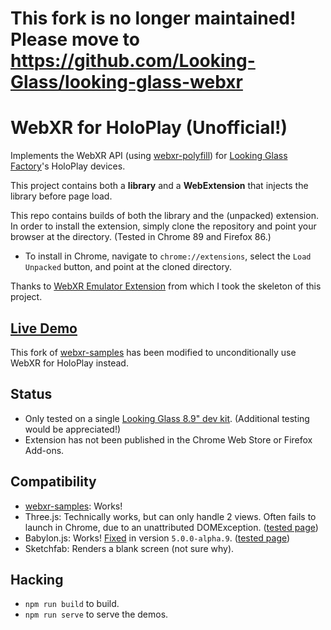 # **This fork is no longer maintained!** Please move to https://github.com/Looking-Glass/looking-glass-webxr

# WebXR for HoloPlay (Unofficial!)

Implements the WebXR API (using [webxr-polyfill](https://github.com/immersive-web/webxr-polyfill))
for [Looking Glass Factory](https://lookingglassfactory.com/)'s HoloPlay devices.

This project contains both a **library** and a **WebExtension** that injects the library before page load.

This repo contains builds of both the library and the (unpacked) extension.
In order to install the extension, simply clone the repository and point your browser at the directory.
(Tested in Chrome 89 and Firefox 86.)

- To install in Chrome, navigate to `chrome://extensions`, select the `Load Unpacked` button, and point at the cloned directory.

Thanks to [WebXR Emulator Extension](https://github.com/MozillaReality/WebXR-emulator-extension)
from which I took the skeleton of this project.

## [Live Demo](https://kai.graphics/holoplay-webxr/third_party/webxr-samples/)

This fork of [webxr-samples](https://github.com/immersive-web/webxr-samples)
has been modified to unconditionally use WebXR for HoloPlay instead.

## Status

- Only tested on a single
    [Looking Glass 8.9" dev kit](https://docs.lookingglassfactory.com/Gettingstarted/8-9/).
    (Additional testing would be appreciated!)
- Extension has not been published in the Chrome Web Store or Firefox Add-ons.

## Compatibility

- [webxr-samples](https://github.com/immersive-web/webxr-samples): Works!
- Three.js: Technically works, but can only handle 2 views.
    Often fails to launch in Chrome, due to an unattributed DOMException.
    ([tested page](https://threejs.org/examples/webxr_vr_cubes.html))
- Babylon.js: Works! [Fixed](https://github.com/BabylonJS/Babylon.js/pull/9853) in version `5.0.0-alpha.9`.
    ([tested page](https://playground.babylonjs.com/#F41V6N))
- Sketchfab: Renders a blank screen (not sure why).

## Hacking

- `npm run build` to build.
- `npm run serve` to serve the demos.
